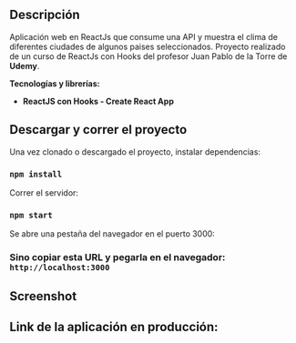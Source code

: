 ## Descripción

Aplicación web en ReactJs que consume una API y muestra el clima de diferentes ciudades de algunos paises seleccionados. Proyecto realizado de un curso de ReactJs con Hooks del profesor Juan Pablo de la Torre de **Udemy**.

**Tecnologías y librerías:**

* **ReactJS con Hooks - Create React App**


## Descargar y correr el proyecto

Una vez clonado o descargado el proyecto, instalar dependencias:

### `npm install`

Correr el servidor:

### `npm start`

Se abre una pestaña del navegador en el puerto 3000:

### Sino copiar esta URL y pegarla en el navegador: `http://localhost:3000`


## Screenshot


## Link de la aplicación en producción:
